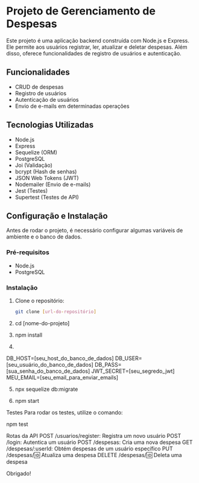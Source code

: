 # Projeto de Gerenciamento de Despesas

Este projeto é uma aplicação backend construída com Node.js e Express. Ele permite aos usuários registrar, ler, atualizar e deletar despesas. Além disso, oferece funcionalidades de registro de usuários e autenticação.

## Funcionalidades

- CRUD de despesas
- Registro de usuários
- Autenticação de usuários
- Envio de e-mails em determinadas operações

## Tecnologias Utilizadas

- Node.js
- Express
- Sequelize (ORM)
- PostgreSQL
- Joi (Validação)
- bcrypt (Hash de senhas)
- JSON Web Tokens (JWT)
- Nodemailer (Envio de e-mails)
- Jest (Testes)
- Supertest (Testes de API)

## Configuração e Instalação

Antes de rodar o projeto, é necessário configurar algumas variáveis de ambiente e o banco de dados.

### Pré-requisitos

- Node.js
- PostgreSQL

### Instalação

1. Clone o repositório:
   ```bash
   git clone [url-do-repositório]

2. cd [nome-do-projeto]
   
3. npm install

4. 
DB_HOST=[seu_host_do_banco_de_dados]
DB_USER=[seu_usuário_do_banco_de_dados]
DB_PASS=[sua_senha_do_banco_de_dados]
JWT_SECRET=[seu_segredo_jwt]
MEU_EMAIL=[seu_email_para_enviar_emails]

5. npx sequelize db:migrate

6. npm start

Testes
Para rodar os testes, utilize o comando:

npm test

Rotas da API
POST /usuarios/register: Registra um novo usuário
POST /login: Autentica um usuário
POST /despesas: Cria uma nova despesa
GET /despesas/:userId: Obtém despesas de um usuário específico
PUT /despesas/:id: Atualiza uma despesa
DELETE /despesas/:id: Deleta uma despesa

Obrigado!

